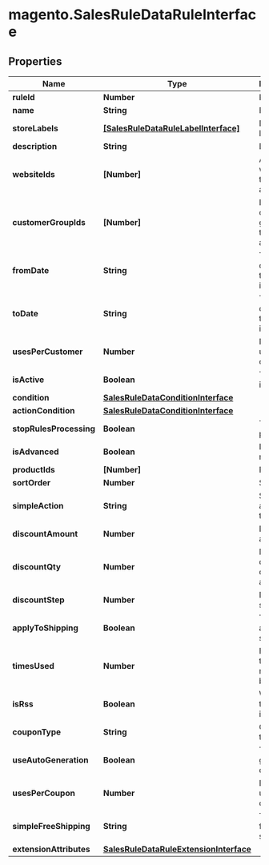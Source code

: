 # magento.SalesRuleDataRuleInterface

## Properties
Name | Type | Description | Notes
------------ | ------------- | ------------- | -------------
**ruleId** | **Number** | Rule id | [optional] 
**name** | **String** | Rule name | [optional] 
**storeLabels** | [**[SalesRuleDataRuleLabelInterface]**](SalesRuleDataRuleLabelInterface.md) | Display label | [optional] 
**description** | **String** | Description | [optional] 
**websiteIds** | **[Number]** | A list of websites the rule applies to | 
**customerGroupIds** | **[Number]** | Ids of customer groups that the rule applies to | 
**fromDate** | **String** | The start date when the coupon is active | [optional] 
**toDate** | **String** | The end date when the coupon is active | [optional] 
**usesPerCustomer** | **Number** | Number of uses per customer | 
**isActive** | **Boolean** | The coupon is active | 
**condition** | [**SalesRuleDataConditionInterface**](SalesRuleDataConditionInterface.md) |  | [optional] 
**actionCondition** | [**SalesRuleDataConditionInterface**](SalesRuleDataConditionInterface.md) |  | [optional] 
**stopRulesProcessing** | **Boolean** | To stop rule processing | 
**isAdvanced** | **Boolean** | Is this field needed | 
**productIds** | **[Number]** | Product ids | [optional] 
**sortOrder** | **Number** | Sort order | 
**simpleAction** | **String** | Simple action of the rule | [optional] 
**discountAmount** | **Number** | Discount amount | 
**discountQty** | **Number** | Maximum qty discount is applied | [optional] 
**discountStep** | **Number** | Discount step | 
**applyToShipping** | **Boolean** | The rule applies to shipping | 
**timesUsed** | **Number** | How many times the rule has been used | 
**isRss** | **Boolean** | Whether the rule is in RSS | 
**couponType** | **String** | Coupon type | 
**useAutoGeneration** | **Boolean** | To auto generate coupon | 
**usesPerCoupon** | **Number** | Limit of uses per coupon | 
**simpleFreeShipping** | **String** | To grant free shipping | [optional] 
**extensionAttributes** | [**SalesRuleDataRuleExtensionInterface**](SalesRuleDataRuleExtensionInterface.md) |  | [optional] 


